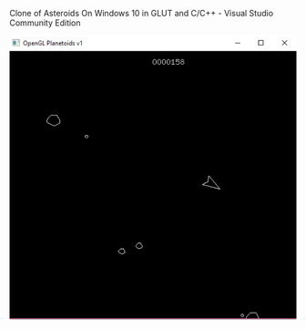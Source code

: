 Clone of Asteroids On Windows 10 in GLUT and C/C++ - Visual Studio Community Edition
 
![alt text](https://github.com/wkandek/asteroids/blob/master/asteriods.PNG "Asteroids Screenshot")
